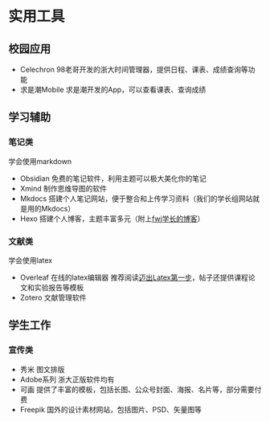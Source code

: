# **实用工具**

## **校园应用**

- Celechron 
98老哥开发的浙大时间管理器，提供日程、课表、成绩查询等功能
- 求是潮Mobile
求是潮开发的App，可以查看课表、查询成绩

## **学习辅助**

### **笔记类**

学会使用markdown

- Obsidian
免费的笔记软件，利用主题可以极大美化你的笔记
- Xmind
制作思维导图的软件
- Mkdocs
搭建个人笔记网站，便于整合和上传学习资料（我们的学长组网站就是用的Mkdocs）
- Hexo
搭建个人博客，主题丰富多元（附上[fwj学长的博客](https://hamilton2718.github.io/)）

### **文献类**

学会使用latex

- Overleaf
在线的latex编辑器
推荐阅读[迈出Latex第一步](https://www.cc98.org/topic/5929587)，帖子还提供课程论文和实验报告等模板
- Zotero
文献管理软件


## **学生工作**

### **宣传类**

- 秀米
图文排版
- Adobe系列
浙大正版软件均有
- 可画
提供了丰富的模板，包括长图、公众号封面、海报、名片等，部分需要付费
- Freepik
国外的设计素材网站，包括图片、PSD、矢量图等
